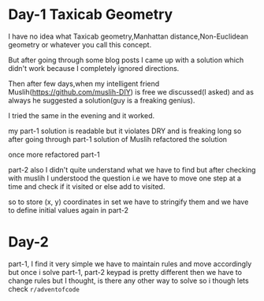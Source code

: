 # Day-1 Taxicab Geometry

I have no idea what Taxicab geometry,Manhattan distance,Non-Euclidean geometry or whatever you call this concept.

But after going through some blog posts I came up with a solution which didn't work because I completely ignored directions.

Then after few days,when my intelligent friend Muslih(https://github.com/muslih-DIY) is free we discussed(I asked) and as always he suggested a solution(guy is a freaking genius).

I tried the same in the evening and it worked.

my part-1 solution is readable but it violates DRY and is freaking long so after going through part-1 solution of Muslih refactored the solution

once more refactored part-1 

part-2 also I didn't quite understand what we have to find but after checking with muslih I understood the question i.e we have to move one step at a time and check if it visited or else add to visited.

so to store (x, y) coordinates in set we have to stringify them and we have to define initial values again in part-2

# Day-2

part-1, I find it very simple we have to maintain rules and move accordingly but once i solve part-1, part-2 keypad is pretty different then we have to change rules but I thought, is there any other way to solve so i though lets check `r/adventofcode`

